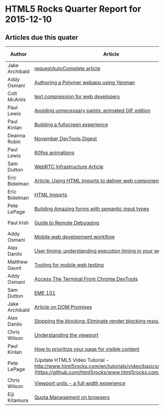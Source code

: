 HTML5 Rocks Quarter Report for 2015-12-10
=========================================

Articles due this quater
------------------------

|Author|Article|Delivery date|Tech Writer|State|
|------|-------|-------------|-----------|-----|
|Jake Archibald|[requestAutoComplete article](https://github.com/html5rocks/www.html5rocks.com/issues/621)|2013-10-03|@scottrowe|closed
|Addy Osmani|[Authoring a Polymer webapp using Yeoman](https://github.com/html5rocks/www.html5rocks.com/issues/571)|2013-10-11|@scottrowe|closed
|Colt McAnlis|[text compression for web developers](https://github.com/html5rocks/www.html5rocks.com/issues/585)|2013-10-15|@arthurevans|closed
|Paul Lewis|[Avoiding unnecessary paints: animated GIF edition](https://github.com/html5rocks/www.html5rocks.com/issues/632)|2013-10-18|@arthurevans|closed
|Paul Kinlan|[Building a fullscreen experience](https://github.com/html5rocks/www.html5rocks.com/issues/484)|2013-10-23|@arthurevans|closed
|Deanna Rubin|[November DevTools Digest](https://github.com/html5rocks/www.html5rocks.com/issues/529)|2013-10-30||closed
|Paul Lewis|[60fps animations](https://github.com/html5rocks/www.html5rocks.com/issues/504)|2013-10-30|@arthurevans|closed
|Sam Dutton|[WebRTC Infrastructure Article](https://github.com/html5rocks/www.html5rocks.com/issues/646)|2013-11-04|@scottrowe|closed
|Eric Bidelman|[Article: Using HTML Imports to deliver web components](https://github.com/html5rocks/www.html5rocks.com/issues/743)|2013-11-08|@scottrowe|closed
|Eric Bidelman|[HTML Imports](https://github.com/html5rocks/www.html5rocks.com/issues/493)|2013-11-08|@arthurevans|closed
|Pete LePage|[Building Amazing forms with semantic input types](https://github.com/html5rocks/www.html5rocks.com/issues/482)|2013-11-15|@scottrowe|closed
|Paul Irish|[Guide to Remote Debugging](https://github.com/html5rocks/www.html5rocks.com/issues/643)|2013-11-16|@dr4b|closed
|Addy Osmani|[Mobile web development workflow](https://github.com/html5rocks/www.html5rocks.com/issues/527)|2013-11-18|@dr4b|closed
|Alex Danilo|[User timing: understanding execution timing in your web app](https://github.com/html5rocks/www.html5rocks.com/issues/486)|2013-11-20|@dr4b|closed
|Matthew  Gaunt|[Tooling for mobile web testing](https://github.com/html5rocks/www.html5rocks.com/issues/645)|2013-11-27|@dr4b|closed
|Addy Osmani|[Access The Terminal From Chrome DevTools](https://github.com/html5rocks/www.html5rocks.com/issues/662)|2013-12-05|@dr4b|closed
|Sam Dutton|[EME 101](https://github.com/html5rocks/www.html5rocks.com/issues/512)|2013-12-09|@scottrowe|closed
|Jake Archibald|[Article on DOM Promises](https://github.com/html5rocks/www.html5rocks.com/issues/446)|2013-12-09|@scottrowe|closed
|Alex Danilo|[Stopping the blocking: Eliminate render blocking resources](https://github.com/html5rocks/www.html5rocks.com/issues/509)|2013-12-11|@arthurevans|closed
|Chris Wilson|[Understanding the viewport](https://github.com/html5rocks/www.html5rocks.com/issues/488)|2013-12-11|@arthurevans|closed
|Paul Kinlan|[How to prioritize your page for visible content](https://github.com/html5rocks/www.html5rocks.com/issues/508)|2013-12-15|@arthurevans|closed
|Pete LePage|[Update HTML5 Video Tutorial - http://www.html5rocks.com/en/tutorials/video/basics/](https://github.com/html5rocks/www.html5rocks.com/issues/771)|2013-12-18||closed
|Chris Wilson|[Viewport units - a full width experience](https://github.com/html5rocks/www.html5rocks.com/issues/480)|2013-12-18|@arthurevans|closed
|Eiji Kitamura|[Quota Management on browsers](https://github.com/html5rocks/www.html5rocks.com/issues/514)|2013-12-20|@dr4b|closed
